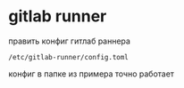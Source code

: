# gitlab runner 


править конфиг гитлаб раннера

    /etc/gitlab-runner/config.toml

конфиг в папке из примера точно работает


[//]: # (  token = "glrt-_YnNAnRSLdQE3ZxTLBej")
